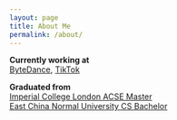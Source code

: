 ```yaml
---
layout: page
title: About Me
permalink: /about/
---
```


**Currently working at**
<br/> 
[ByteDance][ByteDance-Website], [TikTok][TikTok-Website]
<br/>

**Graduated from**
<br/>
[Imperial College London ACSE Master][IC-Website]<br/>
[East China Normal University CS Bachelor][ECNU-Website]
<br/>


[ByteDance-Website]: https://www.bytedance.com/en/
[TikTok-Website]: https://www.tiktok.com/en/
[IC-Website]: https://www.imperial.ac.uk
[ECNU-Website]: https://english.ecnu.edu.cn
